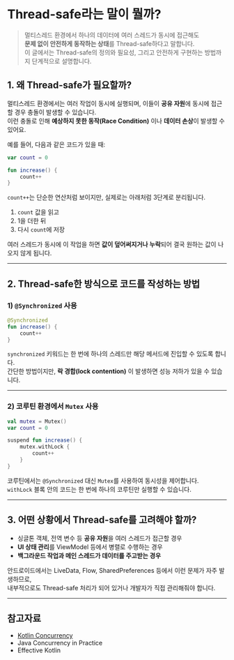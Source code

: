 # Thread-safe라는 말이 뭘까?

> 멀티스레드 환경에서 하나의 데이터에 여러 스레드가 동시에 접근해도  
> **문제 없이 안전하게 동작하는 상태**를 Thread-safe하다고 말합니다.   
> 이 글에서는 Thread-safe의 정의와 필요성, 그리고 안전하게 구현하는 방법까지 단계적으로 설명합니다.
> 
## 1. 왜 Thread-safe가 필요할까?

멀티스레드 환경에서는 여러 작업이 동시에 실행되며, 이들이 **공유 자원**에 동시에 접근할 경우 충돌이 발생할 수 있습니다.  
이런 충돌로 인해 **예상하지 못한 동작(Race Condition)** 이나 **데이터 손상**이 발생할 수 있어요.  

예를 들어, 다음과 같은 코드가 있을 때:

```kotlin
var count = 0

fun increase() {
    count++
}
```

`count++`는 단순한 연산처럼 보이지만, 실제로는 아래처럼 3단계로 분리됩니다.  

1. `count` 값을 읽고  
2. 1을 더한 뒤  
3. 다시 `count`에 저장  

여러 스레드가 동시에 이 작업을 하면 **값이 덮어써지거나 누락**되어 결국 원하는 값이 나오지 않게 됩니다.  

---

## 2. Thread-safe한 방식으로 코드를 작성하는 방법

### 1) `@Synchronized` 사용

```kotlin
@Synchronized
fun increase() {
    count++
}
```

`synchronized` 키워드는 한 번에 하나의 스레드만 해당 메서드에 진입할 수 있도록 합니다.  
간단한 방법이지만, **락 경합(lock contention)** 이 발생하면 성능 저하가 있을 수 있습니다.

---

### 2) 코루틴 환경에서 `Mutex` 사용

```kotlin
val mutex = Mutex()
var count = 0

suspend fun increase() {
    mutex.withLock {
        count++
    }
}
```

코루틴에서는 `@Synchronized` 대신 `Mutex`를 사용하여 동시성을 제어합니다.   
`withLock` 블록 안의 코드는 한 번에 하나의 코루틴만 실행할 수 있습니다.  

---

## 3. 어떤 상황에서 Thread-safe를 고려해야 할까?

* 싱글톤 객체, 전역 변수 등 **공유 자원**을 여러 스레드가 접근할 경우
* **UI 상태 관리**를 ViewModel 등에서 병렬로 수행하는 경우
* **백그라운드 작업과 메인 스레드가 데이터를 주고받는 경우**

안드로이드에서는 LiveData, Flow, SharedPreferences 등에서 이런 문제가 자주 발생하므로,  
내부적으로도 Thread-safe 처리가 되어 있거나 개발자가 직접 관리해줘야 합니다.

---

## 참고자료

* [Kotlin Concurrency](https://kotlinlang.org/docs/concurrency-overview.html)
* Java Concurrency in Practice
* Effective Kotlin
